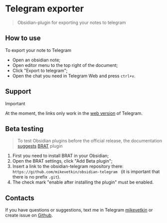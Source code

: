 # Telegram exporter

> Obsidian-plugin for exporting your notes to telegram

## How to use

To export your note to Telegram

- Open an obsidian note;
- Open editor menu to the top right of the document;
- Click "Export to telegram";
- Open the chat you need in Telegram Web and press `ctrl+v`.

## Support

> [!IMPORTANT]
> At the moment, the links only work in the [web version](https://web.telegram.org/) of Telegram.

## Beta testing

> To test Obsidian plugins before the official release, the documentation [suggests](https://docs.obsidian.md/Plugins/Releasing/Beta-testing+plugins) [BRAT](obsidian://show-plugin?id=obsidian42-brat) plugin

1. First you need to install BRAT in your Obsidian;
2. Open the BRAT settings, click "Add Beta plugin";
3. Insert a link to the obsidian-telegram repository there: `https://github.com/mikevetkin/obsidian-telegram ` (it is important that there is no prefix `.git`).
4. The check mark "enable after installing the plugin" must be enabled.

## Contacts

If you have questions or suggestions, text me in Telegram [mikevetkin](https://mikevetkin.t.me) or create issue on [Github](https://github.com/mikevetkin/obsidian-telegram).

